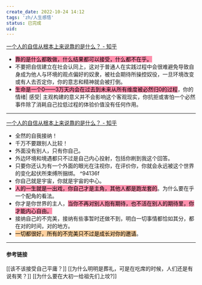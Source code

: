 ```yaml
---
create_date: 2022-10-24 14:12
tags: 'zh/人生感悟'
status: 已完成 
uid: 
---
```

[一个人的自信从根本上来说靠的是什么？ - 知乎](https://www.zhihu.com/question/491729132/answer/2659216677)

- <mark style="background: #FF5582A6;">靠的是什么都敢做，什么结果都可以接受，什么都不在乎。</mark>
- 不要把自信建立在社会认同上，这对于普通人在实践过程中会很难避免导致自身成为他人与环境的观点偏好的奴隶，被社会期待所操控奴役，一旦环境改变或有人去否定你，你的意志和精神就会被打倒。
- <mark style="background: #FF5582A6;">生命是一个0——3万天内会在过去到未来从所有维度被必然归0的过程</mark>，你的情绪| 感受| 主观构建的意义并不会影响这个客观现实，你抗拒或害怕一个必然事件除了消耗自己拉低过程的体验价值没有任何作用。
---
[一个人的自信从根本上来说靠的是什么？ - 知乎](https://www.zhihu.com/question/491729132/answer/2445883776)

- 全然的自我接纳！
- 千万不要跟别人比较！
- 外面没有别人，只有你自己。
- 外边环境和境遇都只不过是自己内心投射，包括你刷到我这个回答。
- 只要你还认为有一个外面的眼光在注视你，在评价你，你就会永远被这个世界的变化起伏所束缚所捆绑。 ^94136f
- 你自己就是宇宙，你就是宇宙的中心。
- <mark style="background: #FF5582A6;">人的一生就是一出戏，你自己才是主角，其他人都是跑龙套的</mark>。为什么要在乎一个配角的看法。
- 你才是你世界的主人，<mark style="background: #FF5582A6;">当你不再对别人抱有期待，也不活在别人的期待里，你才能内心自由。</mark>
- 接纳自己的不完美，接纳有些事暂时还做不到，明白一切事情都恰如其分，都在对的时间，对的地方。
- <mark style="background: #FFB86CA6;">一切都很好，所有的不完美只不过是成长对你的邀请</mark>。
---


#### 参考链接
[[该不该接受自己平庸？]]
[[为什么明明是葬礼，可是在吃席的时候，人们还是有说有笑？]]
[[为什么要在大初一给祖先们上坟?]]

